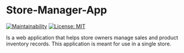 # Store-Manager-App

[![Maintainability](https://api.codeclimate.com/v1/badges/ffecb5013875652b961f/maintainability)](https://codeclimate.com/github/Chell0/store-manager-app/maintainability)
[![License: MIT](https://img.shields.io/badge/License-MIT-blue.svg)](https://github.com/Chell0/store-manager-app/blob/feature/LICENSE)


Is a web application that helps store owners manage sales and product inventory records. This application is meant for use in a single store.
